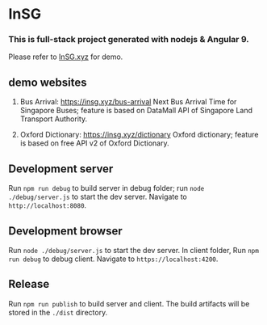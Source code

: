 # InSG

### This is full-stack project generated with nodejs & Angular 9.

Please refer to [InSG.xyz](https://insg.xyz) for demo.

## demo websites

1. Bus Arrival: https://insg.xyz/bus-arrival
   Next Bus Arrival Time for Singapore Buses; feature is based on DataMall API of Singapore Land Transport Authority.

2. Oxford Dictionary: https://insg.xyz/dictionary
   Oxford dictionary; feature is based on free API v2 of Oxford Dictionary.

## Development server

Run `npm run debug` to build server in debug folder; run `node ./debug/server.js` to start the dev server.
Navigate to `http://localhost:8080`.

## Development browser

Run `node ./debug/server.js` to start the dev server.
In client folder, Run `npm run debug` to debug client.
Navigate to `https://localhost:4200`.

## Release

Run `npm run publish` to build server and client. The build artifacts will be stored in the `./dist` directory.
